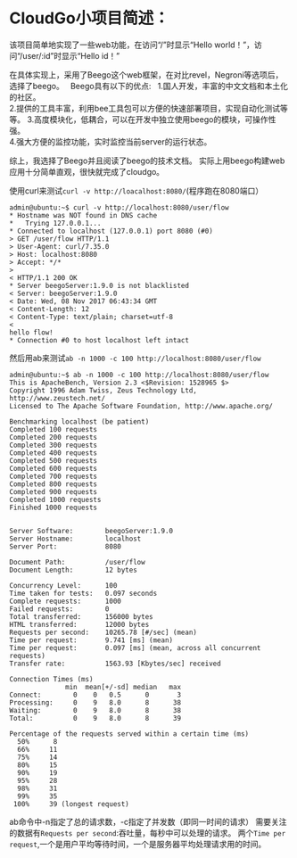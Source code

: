 # CloudGo小项目简述：  
该项目简单地实现了一些web功能，在访问“/”时显示“Hello world！”，访问“/user/:id”时显示“Hello id！”  

在具体实现上，采用了Beego这个web框架，在对比revel，Negroni等选项后，选择了beego。  
Beego具有以下的优点:    
1.国人开发，丰富的中文文档和本土化的社区。  
2.提供的工具丰富，利用bee工具包可以方便的快速部署项目，实现自动化测试等等。
3.高度模块化，低耦合，可以在开发中独立使用beego的模块，可操作性强。  
4.强大方便的监控功能，实时监控当前server的运行状态。  
  
综上，我选择了Beego并且阅读了beego的技术文档。
实际上用beego构建web应用十分简单直观，很快就完成了cloudgo。  
  
使用curl来测试`curl -v http://loacalhost:8080/`(程序跑在8080端口）
```
admin@ubuntu:~$ curl -v http://localhost:8080/user/flow
* Hostname was NOT found in DNS cache
*   Trying 127.0.0.1...
* Connected to localhost (127.0.0.1) port 8080 (#0)
> GET /user/flow HTTP/1.1
> User-Agent: curl/7.35.0
> Host: localhost:8080
> Accept: */*
> 
< HTTP/1.1 200 OK
* Server beegoServer:1.9.0 is not blacklisted
< Server: beegoServer:1.9.0
< Date: Wed, 08 Nov 2017 06:43:34 GMT
< Content-Length: 12
< Content-Type: text/plain; charset=utf-8
< 
hello flow!
* Connection #0 to host localhost left intact
```
然后用ab来测试`ab -n 1000 -c 100 http://localhost:8080/user/flow`  
```
admin@ubuntu:~$ ab -n 1000 -c 100 http://localhost:8080/user/flow
This is ApacheBench, Version 2.3 <$Revision: 1528965 $>
Copyright 1996 Adam Twiss, Zeus Technology Ltd, http://www.zeustech.net/
Licensed to The Apache Software Foundation, http://www.apache.org/

Benchmarking localhost (be patient)
Completed 100 requests
Completed 200 requests
Completed 300 requests
Completed 400 requests
Completed 500 requests
Completed 600 requests
Completed 700 requests
Completed 800 requests
Completed 900 requests
Completed 1000 requests
Finished 1000 requests


Server Software:        beegoServer:1.9.0
Server Hostname:        localhost
Server Port:            8080

Document Path:          /user/flow
Document Length:        12 bytes

Concurrency Level:      100
Time taken for tests:   0.097 seconds
Complete requests:      1000
Failed requests:        0
Total transferred:      156000 bytes
HTML transferred:       12000 bytes
Requests per second:    10265.78 [#/sec] (mean)
Time per request:       9.741 [ms] (mean)
Time per request:       0.097 [ms] (mean, across all concurrent requests)
Transfer rate:          1563.93 [Kbytes/sec] received

Connection Times (ms)
              min  mean[+/-sd] median   max
Connect:        0    0   0.5      0       3
Processing:     0    9   8.0      8      38
Waiting:        0    9   8.0      8      38
Total:          0    9   8.0      8      39

Percentage of the requests served within a certain time (ms)
  50%      8
  66%     11
  75%     14
  80%     15
  90%     19
  95%     28
  98%     31
  99%     35
 100%     39 (longest request)
```
ab命令中-n指定了总的请求数，-c指定了并发数（即同一时间的请求）
需要关注的数据有`Requests per second`:吞吐量，每秒中可以处理的请求。
两个`Time per request`,一个是用户平均等待时间，一个是服务器平均处理请求用的时间。
